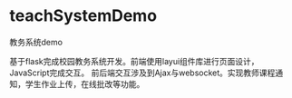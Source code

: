# teachSystemDemo
教务系统demo

基于flask完成校园教务系统开发。前端使用layui组件库进行页面设计，JavaScript完成交互。
前后端交互涉及到Ajax与websocket。实现教师课程通知，学生作业上传，在线批改等功能。
